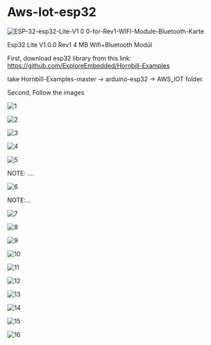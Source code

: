 # Aws-Iot-esp32


![ESP-32-esp32-Lite-V1 0 0-for-Rev1-WIFI-Module-Bluetooth-Karte](https://user-images.githubusercontent.com/51509025/65771700-75fab800-e141-11e9-976d-a6f7259ec0dd.jpg)

Esp32 Lite V1.0.0 Rev1 4 MB Wifi+Bluetooth Modül

First, download esp32 library from this link: https://github.com/ExploreEmbedded/Hornbill-Examples

take Hornbill-Examples-master -> arduino-esp32 -> AWS_IOT folder.

Second, Follow the images

![1](https://user-images.githubusercontent.com/51509025/65773579-42219180-e145-11e9-9447-13d7fe6fe13a.JPG)

![2](https://user-images.githubusercontent.com/51509025/65773645-582f5200-e145-11e9-8192-adc6589ed25e.JPG)

![3](https://user-images.githubusercontent.com/51509025/65773694-6b422200-e145-11e9-9cdc-e51f693e221d.JPG)

![4](https://user-images.githubusercontent.com/51509025/65773715-75642080-e145-11e9-9402-0242b007e0c3.JPG)

![5](https://user-images.githubusercontent.com/51509025/65773729-7bf29800-e145-11e9-82dc-bba3cdf9187b.JPG)

NOTE: ....

![6](https://user-images.githubusercontent.com/51509025/65773744-844ad300-e145-11e9-8850-dafa2615ca58.JPG)

NOTE:...

![7](https://user-images.githubusercontent.com/51509025/65773757-8ad94a80-e145-11e9-87a1-f22c99b174b5.JPG)

![8](https://user-images.githubusercontent.com/51509025/65773780-9593df80-e145-11e9-8195-023367eecb79.JPG)


![9](https://user-images.githubusercontent.com/51509025/65774761-975ea280-e147-11e9-8019-17990834ac29.JPG)

![10](https://user-images.githubusercontent.com/51509025/65774787-a2b1ce00-e147-11e9-8ca0-1e9c1aff63e1.JPG)

![11](https://user-images.githubusercontent.com/51509025/65774839-ba895200-e147-11e9-81c3-4dafd27002a8.JPG)

![12](https://user-images.githubusercontent.com/51509025/65774845-bc531580-e147-11e9-9201-cab726ab4e40.JPG)

![13](https://user-images.githubusercontent.com/51509025/65774848-bd844280-e147-11e9-95d5-2d361d6a5e36.JPG)

![14](https://user-images.githubusercontent.com/51509025/65774851-beb56f80-e147-11e9-8d72-a36a10ef08bb.JPG)

![15](https://user-images.githubusercontent.com/51509025/65774855-bfe69c80-e147-11e9-9d1e-3bdaa570c1e7.JPG)

![16](https://user-images.githubusercontent.com/51509025/65774863-c1b06000-e147-11e9-9158-35f17125ffdd.JPG)
